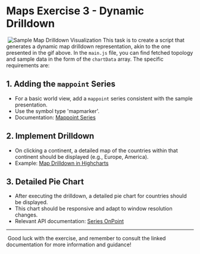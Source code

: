 # Maps Exercise 3 - Dynamic Drilldown
​
![Sample Map Drilldown Visualization](exercise.gif)
​
This task is to create a script that generates a dynamic map drilldown representation, akin to the one presented in the gif above.
In the `main.js` file, you can find fetched topology and sample data in the form of the `chartData` array.
The specific requirements are:
​
## 1. Adding the `mappoint` Series
- For a basic world view, add a `mappoint` series consistent with the sample presentation.
- Use the symbol type 'mapmarker'.
- Documentation: [Mappoint Series](https://www.highcharts.com/docs/maps/mappoint-series)
​
## 2. Implement Drilldown
- On clicking a continent, a detailed map of the countries within that continent should be displayed (e.g., Europe, America).
- Example: [Map Drilldown in Highcharts](https://www.highcharts.com/demo/maps/map-drilldown)
​
## 3. Detailed Pie Chart
- After executing the drilldown, a detailed pie chart for countries should be displayed.
- This chart should be responsive and adapt to window resolution changes.
- Relevant API documentation: [Series OnPoint](https://api.highcharts.com/highcharts/plotOptions.series.onPoint)
​
---
​
Good luck with the exercise, and remember to consult the linked documentation for more information and guidance!
